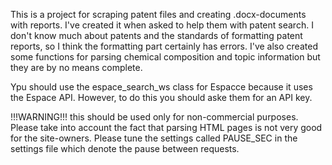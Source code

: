 This is a project for scraping patent files and creating .docx-documents with reports.
I've created it when asked to help them with patent search. I don't know much about patents and the standards of formatting patent reports, so I think the formatting part certainly has errors.
I've also created some functions for parsing chemical composition and topic information but they are by no means complete.

Ypu should use the espace_search_ws class for Espacce because it uses the Espace API. However, to do this you should aske them for an API key.

!!!WARNING!!!
this should be used only for non-commercial purposes. Please take into account the fact that parsing HTML pages is not very good for the site-owners. Please tune the settings called PAUSE_SEC in the settings file which denote the pause between requests.

